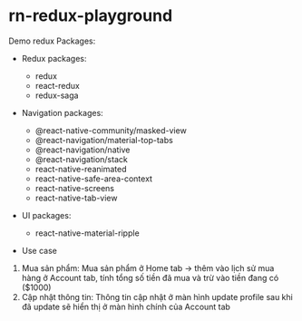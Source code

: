 # rn-redux-playground
Demo redux
Packages:
  - Redux packages:
    + redux
    + react-redux
    + redux-saga
  - Navigation packages:
    + @react-native-community/masked-view
    + @react-navigation/material-top-tabs
    + @react-navigation/native
    + @react-navigation/stack
    + react-native-reanimated
    + react-native-safe-area-context
    + react-native-screens
    + react-native-tab-view
  - UI packages:
    + react-native-material-ripple

- Use case
1. Mua sản phẩm:
  Mua sản phẩm ở Home tab -> thêm vào lịch sử mua hàng ở Account tab, tính tổng số tiền đã mua và trừ vào tiền đang có ($1000)
2. Cập nhật thông tin:
  Thông tin cập nhật ở màn hình update profile sau khi đã update sẽ hiển thị ở màn hình chính của Account tab